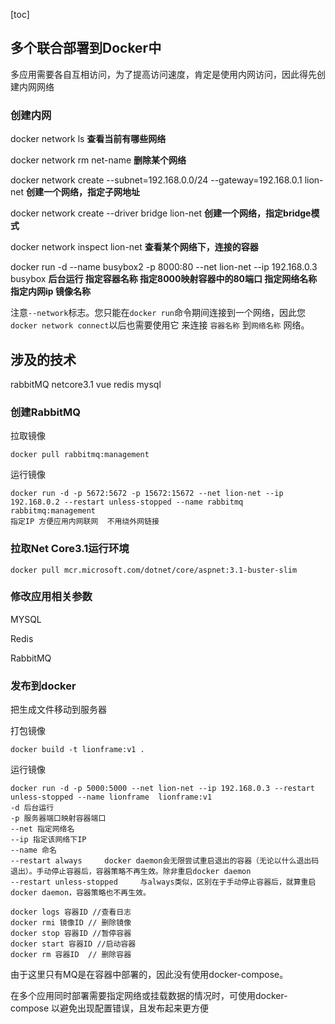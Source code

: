 [toc]


## 多个联合部署到Docker中



多应用需要各自互相访问，为了提高访问速度，肯定是使用内网访问，因此得先创建内网网络

### 创建内网

docker network ls     **查看当前有哪些网络**

docker network rm net-name     **删除某个网络**

docker network create --subnet=192.168.0.0/24 --gateway=192.168.0.1 lion-net    **创建一个网络，指定子网地址**

docker network create --driver bridge lion-net   **创建一个网络，指定bridge模式**

docker network inspect lion-net    **查看某个网络下，连接的容器**

docker run  -d --name busybox2 -p 8000:80  --net lion-net  --ip 192.168.0.3 busybox **后台运行 指定容器名称 指定8000映射容器中的80端口  指定网络名称 指定内网ip  镜像名称**

注意`--network`标志。您只能在`docker run`命令期间连接到一个网络，因此您`docker network connect`以后也需要使用它 来连接 `容器名称` 到`网络名称` 网络。

## 涉及的技术

rabbitMQ  netcore3.1  vue redis mysql 

### 创建RabbitMQ

拉取镜像

```linux
docker pull rabbitmq:management
```

运行镜像

```linux
docker run -d -p 5672:5672 -p 15672:15672 --net lion-net --ip 192.168.0.2 --restart unless-stopped --name rabbitmq rabbitmq:management
指定IP 方便应用内网联网  不用绕外网链接
```

### 拉取Net Core3.1运行环境

```linux
docker pull mcr.microsoft.com/dotnet/core/aspnet:3.1-buster-slim
```

### 修改应用相关参数

MYSQL

Redis

RabbitMQ

### 发布到docker

把生成文件移动到服务器

打包镜像

```linux
docker build -t lionframe:v1 .
```

运行镜像

```linux
docker run -d -p 5000:5000 --net lion-net --ip 192.168.0.3 --restart unless-stopped --name lionframe  lionframe:v1
-d 后台运行
-p 服务器端口映射容器端口
--net 指定网络名
--ip 指定该网络下IP
--name 命名
--restart always     docker daemon会无限尝试重启退出的容器（无论以什么退出码退出）。手动停止容器后，容器策略不再生效。除非重启docker daemon
--restart unless-stopped     与always类似，区别在于手动停止容器后，就算重启docker daemon，容器策略也不再生效。

```

```linux
docker logs 容器ID //查看日志
docker rmi 镜像ID // 删除镜像
docker stop 容器ID //暂停容器
docker start 容器ID //启动容器
docker rm 容器ID  // 删除容器
```

由于这里只有MQ是在容器中部署的，因此没有使用docker-compose。

在多个应用同时部署需要指定网络或挂载数据的情况时，可使用docker-compose 以避免出现配置错误，且发布起来更方便